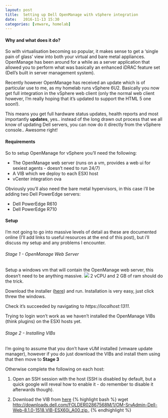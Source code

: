 ```yaml
---
layout: post
title:  Setting up Dell OpenManage with vSphere integration
date:   2016-11-13 15:30
categories: [vmware, homelab]
---
```


#### Why and what does it do?
So with virtualisation becoming so popular, it makes sense to get a ‘single pain of glass’ view into both your virtual and bare metal appliances. OpenManage has been around for a while as a server application that allowed you to perform what was basically an enhanced iDRAC feature set (Dell’s built in server management system).

Recently however OpenManage has received an update which is of particular use to me, as my homelab runs vSphere 6U2. Basically you now get full integration in the vSphere web client (only the normal web client however, I’m really hoping that it’s updated to support the HTML 5 one soon!).

This means you get full hardware status updates, health reports and most importantly **updates**, yes.. instead of the long drawn out process that we all know of updating Dell servers, you can now do it directly from the vSphere console.. Awesome right!

#### Requirements
So to setup OpenManage for vSphere you’ll need the following:
- The OpenManage web server (runs on a vm, provides a web ui for sexiest agents - doesn’t need to run 24/7)
- A VIB which we deploy to each ESXI host
- vCenter integration ova

Obviously you’ll also need the bare metal hypervisors, in this case i’ll be adding two Dell PowerEdge servers:
- Dell PowerEdge R610
- Dell PowerEdge R710

#### Setup
I’m not going to go into massive levels of detail as these are documented online (I’ll add links to useful resources at the end of this post), but i’ll discuss my setup and any problems I encounter.

###### Stage 1 - OpenManage Web Server
Setup a windows vm that will contain the OpenManage web server, this doesn’t need to be anything massive. 
![][image-1]
2 vCPU and 2 GB of ram should do the trick.

Download the installer ([here][1]) and run. Installation is very easy, just click threw the windows.

Check it’s succeeded by navigating to *https://localhost:1311*.

Trying to login won’t work as we haven’t installed the OpenManage VIBs (think plugins) on the ESXI hosts yet.

###### Stage 2 - Installing VIBs
I’m going to assume that you don’t have vUM installed (vmware update manager), however if you do just download the VIBs and install them using that then move to **Stage 3**

Otherwise complete the following on each host:

1. Open an SSH session with the host (SSH is disabled by default, but a quick google will reveal how to enable it - do remember to disable it afterwards though).

2. Download the VIB from [here][2]
	{% highlight bash %}
	wget http://downloads.dell.com/FOLDER02867568M/1/OM-SrvAdmin-Dell-Web-8.1.0-1518.VIB-ESX60i_A00.zip_
	{% endhighlight %}

[1]:	http://www.dell.com/support/home/us/en/19/Drivers/DriversDetails?driverId=20V28 "here"
[2]:	http://www.dell.com/support/home/us/en/19/Drivers/DriversDetails?driverId=FN2KW "here"

[image-1]:	/static/img/post-images/openmanage/1.png